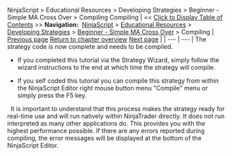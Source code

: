 ﻿
NinjaScript \> Educational Resources \> Developing Strategies \> Beginner \- Simple MA Cross Over \> Compiling
Compiling
| \<\< [Click to Display Table of Contents](compiling7.md) \>\> **Navigation:**     [NinjaScript](ninjascript-1.md) \> [Educational Resources](educational_resources-1.md) \> [Developing Strategies](developing_strategies-1.md) \> [Beginner \- Simple MA Cross Over](beginner_-_simple_ma_cross_ove-1.md) \> Compiling | [Previous page](creating_the_strategy_via_self-1.md) [Return to chapter overview](beginner_-_simple_ma_cross_ove-1.md) [Next page](the_strategy_development_process-1.md) |
| --- | --- |
The strategy code is now complete and needs to be compiled.
 
- If you completed this tutorial via the Strategy Wizard, simply follow the wizard instructions to the end at which time the strategy will compile.

- If you self coded this tutorial you can compile this strategy from within the NinjaScript Editor right mouse button menu "Compile" menu or simply press the F5 key.

 
It is important to understand that this process makes the strategy ready for real\-time use and will run natively within NinjaTrader directly. It does not run interpreted as many other applications do. This provides you with the highest performance possible. If there are any errors reported during compiling, the error messages will be displayed at the bottom of the NinjaScript Editor.

